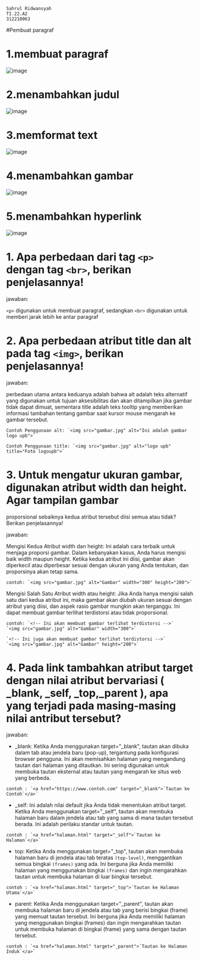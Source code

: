```
Sahrul Ridwansyah
TI.22.A2
312210063
```
#Pembuat paragraf

# 1.membuat paragraf

![image](https://github.com/sahrul180304/lab1web/assets/115526901/8f0ce4c4-c150-4544-b4fc-706c1554b119)

# 2.menambahkan judul

![image](https://github.com/sahrul180304/lab1web/assets/115526901/62396db5-b63d-4ead-a368-89b3cb4cc28f)

# 3.memformat text

![image](https://github.com/sahrul180304/lab1web/assets/115526901/a6272aea-73cb-4457-8a19-2f499e15a799)

# 4.menambahkan gambar

![image](https://github.com/sahrul180304/lab1web/assets/115526901/4a517404-f7b8-4d00-8fd6-ae55402b23c3)

# 5.menambahkan hyperlink

![image](https://github.com/sahrul180304/lab1web/assets/115526901/d862d66c-5a41-4acf-8b47-4691bfbd8e1b)


# 1. Apa perbedaan dari tag `<p>` dengan tag `<br>`, berikan penjelasannya!
   
   jawaban:
   
   `<p>` digunakan untuk membuat paragraf, sedangkan `<br>` digunakan untuk memberi jarak lebih ke antar paragraf
   
# 2. Apa perbedaan atribut title dan alt pada tag `<img>`, berikan penjelasannya!
   
   jawaban:
   
   perbedaan utama antara keduanya adalah bahwa alt adalah teks alternatif yang digunakan untuk tujuan
   aksesibilitas dan akan ditampilkan jika gambar tidak dapat dimuat, sementara title adalah teks tooltip
   yang memberikan informasi tambahan tentang gambar saat kursor mouse mengarah ke gambar tersebut.

   ```
   Contoh Penggunaan alt: `<img src="gambar.jpg" alt="Ini adalah gambar logo upb">`
   ```

   ```
   Contoh Penggunaan title: `<img src="gambar.jpg" alt="logo upb" title="Foto logoupb">`
   ```

# 3. Untuk mengatur ukuran gambar, digunakan atribut width dan height. Agar tampilan gambar
proporsional sebaiknya kedua atribut tersebut diisi semua atau tidak? Berikan penjelasannya!

jawaban:

Mengisi Kedua Atribut width dan height: Ini adalah cara terbaik untuk menjaga proporsi gambar. 
Dalam kebanyakan kasus, Anda harus mengisi baik width maupun height. Ketika kedua atribut ini diisi, 
gambar akan diperkecil atau diperbesar sesuai dengan ukuran yang Anda tentukan, dan proporsinya akan tetap sama.

```
contoh: `<img src="gambar.jpg" alt="Gambar" width="300" height="200">`
```

Mengisi Salah Satu Atribut width atau height: Jika Anda hanya mengisi salah satu dari kedua atribut ini,
maka gambar akan diubah ukuran sesuai dengan atribut yang diisi, dan aspek rasio gambar mungkin akan terganggu.
Ini dapat membuat gambar terlihat terdistorsi atau tidak proporsional.

```
contoh: `<!-- Ini akan membuat gambar terlihat terdistorsi -->`
`<img src="gambar.jpg" alt="Gambar" width="300">`

`<!-- Ini juga akan membuat gambar terlihat terdistorsi -->`
`<img src="gambar.jpg" alt="Gambar" height="200">`
```

# 4. Pada link tambahkan atribut target dengan nilai atribut bervariasi ( _blank, _self, _top,_parent ), apa yang terjadi pada masing-masing nilai antribut tersebut?

jawaban:

- _blank: Ketika Anda menggunakan target="_blank", tautan akan dibuka dalam tab atau jendela baru (pop-up),
 tergantung pada konfigurasi browser pengguna. Ini akan memisahkan halaman yang mengandung tautan dari halaman
 yang ditautkan. Ini sering digunakan untuk membuka tautan eksternal atau tautan yang mengarah ke situs web yang berbeda.

```
contoh : `<a href="https://www.contoh.com" target="_blank">`Tautan ke Contoh`</a>`
```

- _self: Ini adalah nilai default jika Anda tidak menentukan atribut target. Ketika Anda menggunakan target="_self",
 tautan akan membuka halaman baru dalam jendela atau tab yang sama di mana tautan tersebut berada. Ini adalah perilaku standar untuk tautan.

```
contoh : `<a href="halaman.html" target="_self">`Tautan ke Halaman`</a>`
```

- top: Ketika Anda menggunakan target="_top", tautan akan membuka halaman baru di jendela atau tab teratas `(top-level)`,
 menggantikan semua bingkai `(frames)` yang ada. Ini berguna jika Anda memiliki halaman yang menggunakan bingkai `(frames)`
 dan ingin mengarahkan tautan untuk membuka halaman di luar bingkai tersebut.

```
contoh : `<a href="halaman.html" target="_top">`Tautan ke Halaman Utama`</a>`
```

- parent: Ketika Anda menggunakan target="_parent", tautan akan membuka halaman baru di jendela atau tab
yang berisi bingkai (frame) yang memuat tautan tersebut. Ini berguna jika Anda memiliki halaman yang
menggunakan bingkai (frames) dan ingin mengarahkan tautan untuk membuka halaman di bingkai (frame) yang
sama dengan tautan tersebut.

```
contoh : `<a href="halaman.html" target="_parent">`Tautan ke Halaman Induk`</a>`
```




